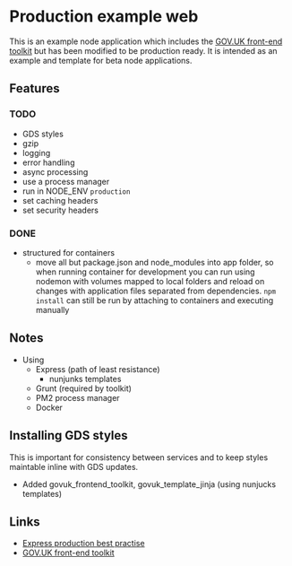 # Production example web

This is an example node application which includes the [GOV.UK front-end toolkit](https://github.com/alphagov/govuk_frontend_toolkit) but has been modified to be production ready. It is intended as an example and template for beta node applications.

## Features

### TODO

* GDS styles
* gzip
* logging
* error handling
* async processing
* use a process manager
* run in NODE_ENV `production`
* set caching headers
* set security headers

### DONE

* structured for containers
  * move all but package.json and node_modules into app folder, so when running container for development you can run using nodemon with volumes mapped to local folders and reload on changes with application files separated from dependencies. `npm install` can still be run by attaching to containers and executing manually

## Notes

* Using
  * Express (path of least resistance)
    * nunjunks templates
  * Grunt (required by toolkit)
  * PM2 process manager
  * Docker



## Installing GDS styles

This is important for consistency between services and to keep styles maintable inline with GDS updates.

* Added govuk_frontend_toolkit, govuk_template_jinja (using nunjucks templates)

## Links

* [Express production best practise](https://expressjs.com/en/advanced/best-practice-performance.html)
* [GOV.UK front-end toolkit](https://github.com/alphagov/govuk_frontend_toolkit)